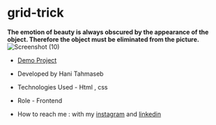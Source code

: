 # grid-trick
**The emotion of beauty is always obscured by the appearance of the object. Therefore the object must be eliminated from the picture.**
![Screenshot (10)](https://github.com/haniehtahmaseb/grid-trick/assets/155815327/a95b675a-555e-47a2-af87-84c30e053717)

- [Demo Project](https://haniehtahmaseb.github.io/grid-trick/)

- Developed by Hani Tahmaseb

- Technologies Used - Html , css 

- Role - Frontend

- How to reach me : with my [instagram](https://instagram.com/haniehtahmaseb) and [linkedin](https://linkedin.com/in/hani-tahmaseb-a52212212)


